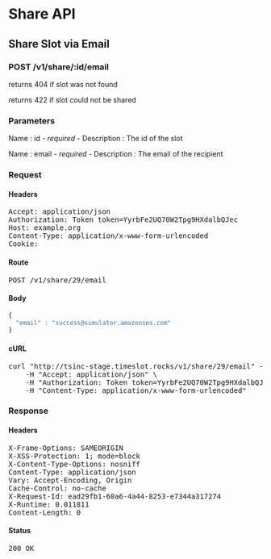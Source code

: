 # Share API

## Share Slot via Email

### POST /v1/share/:id/email

returns 404 if slot was not found

returns 422 if slot could not be shared



### Parameters

Name : id *- required -*
Description : The id of the slot

Name : email *- required -*
Description : The email of the recipient

### Request

#### Headers

<pre>Accept: application/json
Authorization: Token token=YyrbFe2UQ70W2Tpg9HXdalbQJec
Host: example.org
Content-Type: application/x-www-form-urlencoded
Cookie: </pre>

#### Route

<pre>POST /v1/share/29/email</pre>

#### Body
```javascript
{
  "email" : "success@simulator.amazonses.com"
}
```


#### cURL

<pre class="request">curl &quot;http://tsinc-stage.timeslot.rocks/v1/share/29/email&quot; -d &#39;{&quot;email&quot;:&quot;success@simulator.amazonses.com&quot;}&#39; -X POST \
	-H &quot;Accept: application/json&quot; \
	-H &quot;Authorization: Token token=YyrbFe2UQ70W2Tpg9HXdalbQJec&quot; \
	-H &quot;Content-Type: application/x-www-form-urlencoded&quot;</pre>

### Response

#### Headers

<pre>X-Frame-Options: SAMEORIGIN
X-XSS-Protection: 1; mode=block
X-Content-Type-Options: nosniff
Content-Type: application/json
Vary: Accept-Encoding, Origin
Cache-Control: no-cache
X-Request-Id: ead29fb1-60a6-4a44-8253-e7344a317274
X-Runtime: 0.011811
Content-Length: 0</pre>

#### Status

<pre>200 OK</pre>

